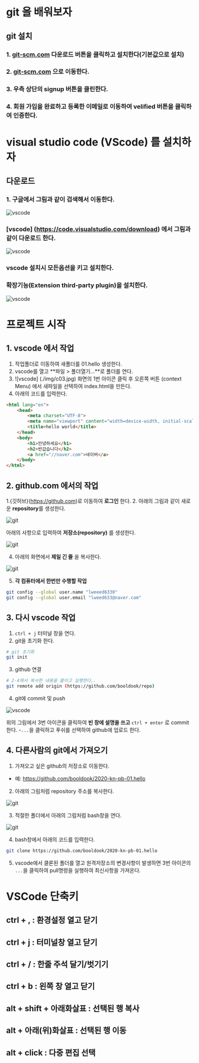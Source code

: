 # git 을 배워보자
##  git 설치
### 1. [git-scm.com](https://git-scm.com) 다운로드 버튼을 클릭하고 설치한다(기본값으로 설치)
### 2. [git-scm.com](https://github.com) 으로 이동한다.
### 3. 우측 상단의 **signup** 버튼을 클린한다.
### 4. 회원 가입을 완료하고 등록한 이메일로 이동하여 velified 버튼을 클릭하여 인증한다.

# visual studio code (VScode) 를 설치하자
## 다운로드
### 1. 구글에서 그림과 같이 검색해서 이동한다.

![vscode](./img/c01.jpg) 

### [vscode] (https://code.visualstudio.com/download) 에서 그림과 같이 다운로드 한다.

![vscode](./img/c02.jpg)

### vscode 설치시 모든옵션을 키고 설치한다.

### 확장기능(Extension third-party plugin)을 설치한다.

![vscode](./img/c09.jpg)

# 프로젝트 시작
## 1.  vscode 에서 작업
1. 작업폴더로 이동하여 새폴더를 01.hello 생성한다.
2. vscode를 열고 **파일 > 폴더열기...**로 폴더를 연다.
3. ![vscode] (./img/c03.jpg) 화면의 1번 아이콘 클릭 후 오른쪽 버튼
(context Menu) 에서 새파일을 선택하여 index.html을 만든다.
4. 아래의 코드를 입력한다.
```html 
<html lang="en">
    <head>
        <meta charset="UTF-8">
        <meta name="viewport" content="width=device-width, initial-scale=1.0">
        <title>hello world</title>
    </head>
    <body>
        <h1>안녕하세요</h1>
        <h2>반갑습니다</h2>
        <a href="//naver.com">네이버</a>
    </body>
</html>
```

## 2. github.com 에서의 작업
1.{깃허브}(https://github.com)로 이동하여 **로그인** 한다.
2. 아래의 그림과 같이 새로운 **repository**를 생성한다.

![git](./img/c04.jpg)

아래의 사항으로 입력하여 **저장소(repository)** 를 생성한다.

![git](./img/c05.jpg)

4. 아래의 화면에서 **제일 긴 줄** 을 복사한다.

![git](./img/c06.jpg)

5. **각 컴퓨터에서 한번만 수행할 작업**
```bash
git config --global user.name "lweeed6330"
git config --global user.email "lweed633@naver.com"
```

## 3. 다시 vscode 작업
1. ```ctrl + j``` 터미널 창을 연다.
2.  git을 초기화 한다.
```bash
# git 초기화
git init
```

3. github 연결
```bash
# 2-4에서 복사한 내용을 붙이고 실행한다,.
git remote add origin (https://github.com/booldook/repo)
```

4. git에 commit 및 push

![vscode](./img/c03.jpg)

위의 그림에서 3번 아이콘을 클릭하여 **빈 창에 설명을 쓰고** ```ctrl + enter``` 로 commit 한다.
-```...```을  클릭하고 푸쉬를 선택하여 github에 업로드 한다.

## 4. 다른사람의 git에서 가져오기
1. 가져오고 싶은 github의 저장소로 이동한다.
- 예: https://github.com/booldook/2020-kn-pb-01.hello
2. 아래의 그림처럼 repository 주소를 복사한다.

![git](./img/c07.jpg)

3. 적절한 폴더에서 아래의 그럼처럼 bash창을 연다.

![git](./img/c08.jpg)

4. bash창에서 아래의 코드를 입력한다.
``` bash
git clone https://github.com/booldook/2020-kn-pb-01.hello
```

5. vscode에서 클론된 폴더를 열고 원격저장소의 변경사항이 발생하면 3번 아이콘의 ```...```을 클릭하여 pull명령을 실행하여 최신사항을 가져온다.

# VSCode 단축키
## **ctrl + ,** : 환경설정 열고 닫기
## **ctrl + j** : 터미널창 열고 닫기
## **ctrl + /** : 한줄 주석 달기/벗기기
## **ctrl + b** : 왼쪽 창 열고 닫기
## **alt + shift + 아래화살표** : 선택된 행 복사
## **alt + 아래(위)화살표** : 선택된 행 이동
## **alt + click** : 다중 편집 선택 

